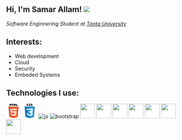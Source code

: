 <h2> Hi, I'm Samar Allam! <img src="https://media.giphy.com/media/mGcNjsfWAjY5AEZNw6/giphy.gif" width="50"></h2>

<p><em>Software Enginnering Student at <a href="https://www.linkedin.com/school/tanta-university/posts/?feedView=all">Tanta University</a>
</em></p>

<h2 align="left">Interests:</h2>


-   Web development
-   Cloud
-   Security
-   Embeded Systems

<h2 align="left">Technologies I use:</h2>
<p align="left">
<img src="https://raw.githubusercontent.com/devicons/devicon/master/icons/html5/html5-original-wordmark.svg" alt="html5" width="40" height="40"/>
<img src="https://raw.githubusercontent.com/devicons/devicon/master/icons/css3/css3-original-wordmark.svg" alt="Css3" width="40" height="40"/>
<img src="https://github.com/user-attachments/assets/a627bd32-147d-47f2-a427-ed15e2656029" alt="js" width="40" height="40"/>
<img src="https://github.com/user-attachments/assets/48134012-3324-44df-b941-44a5d2054ebe" alt="bootstrap" width="40" height="40"/>
<img src="https://github.com/user-attachments/assets/9060daf4-a8ed-4d4c-bab7-0a008ea0667d" alt="" width="40" height="40"/>
<img src="https://github.com/user-attachments/assets/b84cab91-1ee3-4398-accb-24e38b4298b7" alt="" width="40" height="40"/>

<img src="https://github.com/user-attachments/assets/482354f8-68a4-4216-ab43-2c8d4631e529" alt="" width="40" height="40"/>
<img src="https://github.com/user-attachments/assets/c606c78c-b7f3-4764-aa00-80941941e22f" alt="" width="40" height="40"/>
<img src="https://github.com/user-attachments/assets/6b4bc8f7-e276-40d7-bd15-73cff0f887f2" alt="" width="40" height="40"/>

<img src="https://github.com/user-attachments/assets/89e3b65d-df7c-4968-be5e-5b8edc426970" alt="" width="40" height="40"/>
<img src="https://github.com/user-attachments/assets/0daaa9bf-cf2f-43aa-a3ba-ef7f36608bc8" alt="" width="40" height="40"/>

</p>
